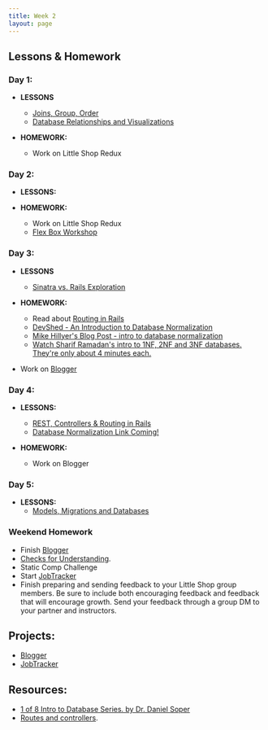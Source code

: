 ```yaml
---
title: Week 2
layout: page
---
```


## Lessons & Homework

### Day 1:

* **LESSONS**

  - [Joins, Group, Order](../lessons/joins_group_order)
  - [Database Relationships and Visualizations](../lessons/database_relationships_and_visualizations)

* **HOMEWORK:**
  - Work on Little Shop Redux

### Day 2:

* **LESSONS:**


* **HOMEWORK:**
  - Work on Little Shop Redux
  - [Flex Box Workshop](../lessons/flexbox_workshop)

### Day 3:

* **LESSONS**
  - [Sinatra vs. Rails Exploration](../misc/sinatra_vs_rails_exploration)

* **HOMEWORK:**
  - Read about [Routing in Rails](https://www.theodinproject.com/courses/ruby-on-rails/lessons/routing)
  - [DevShed - An Introduction to Database Normalization](http://www.devshed.com/c/a/mysql/an-introduction-to-database-normalization/)
  - [Mike Hillyer's Blog Post - intro to database normalization](http://mikehillyer.com/articles/an-introduction-to-database-normalization/)
  - [Watch Sharif Ramadan's intro to 1NF, 2NF and 3NF databases. They're only about 4 minutes each.](https://www.youtube.com/watch?v=K7vzLrGCV50&list=PLQ9AAKW8HuJ5m0rmHKL88ZyjOIKejvrj0)
 - Work on [Blogger](../misc/blogger)

### Day 4:

* **LESSONS:**
  - [REST, Controllers & Routing in Rails](../lessons/rest_routing_and_controllers_in_rails)
  - [Database Normalization Link Coming!]()

* **HOMEWORK:**
  - Work on Blogger

### Day 5:

* **LESSONS:**
  - [Models, Migrations and Databases](../lessons/models_migrations_databases)

### Weekend Homework
  - Finish [Blogger](../misc/blogger)
  - [Checks for Understanding](https://github.com/turingschool/checks-for-understanding/blob/master/module-2/backend/week_two.md).
  - Static Comp Challenge
  - Start [JobTracker]((https://github.com/turingschool/job-tracker))
  - Finish preparing and sending feedback to your Little Shop group members. Be sure to include both encouraging feedback and feedback that will encourage growth. Send your feedback through a group DM to your partner and instructors. 

## Projects:

* [Blogger](../misc/blogger)
* [JobTracker](https://github.com/turingschool/job-tracker)

## Resources:

  - [1 of 8 Intro to Database Series. by Dr. Daniel Soper](https://www.youtube.com/watch?v=4Z9KEBexzcM)
  - [Routes and controllers](https://github.com/turingschool/challenges/blob/master/routes_controllers_rails.markdown).
